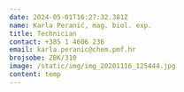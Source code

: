 ```yaml
---
date: 2024-05-01T16:27:32.381Z
name: Karla Peranić, mag. biol. exp.
title: Technician
contact: +385 1 4606 236
email: karla.peranic@chem.pmf.hr
brojsobe: ZBK/310
image: /static/img/img_20201116_125444.jpg
content: temp
---
```

